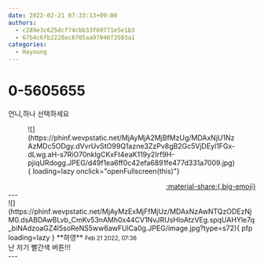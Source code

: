```yaml
---
date: 2022-02-21 07:33:13+09:00
authors:
  - c289e3c625dcf74cbb33f60771e5e1b3
  - 67b4c6fb2220ac6705aa97046f3503a1
categories:
  - Hayoung
---
```


# 0-5605655

<div class="post-container" markdown="1">
<div class="content-container md-sidebar__scrollwrap" markdown="1">

언니,하나 선택하세요
<figure markdown="1">
![](https://phinf.wevpstatic.net/MjAyMjA2MjBfMzUg/MDAxNjU1NzAzMDc5ODgy.dVvrUvStO99Q1azne3ZzPv8gB2Gc5VjDEyl1FGx-dLwg.aH-s7RiO70nklgCKxFt4eaK119y2Irf9H-pjiqURdogg.JPEG/d49f1ea6ff0c42efa6891fe477d331a7009.jpg){ loading=lazy onclick="openFullscreen(this)"}
</figure>


</div>
</div>

<div style="text-align: right;" markdown="1">
<a href="https://weverse.io/fromis9/fanpost/0-5605655" style="text-align: right;">:material-share:{.big-emoji}</a>
</div>
---

<div class="comments-container md-sidebar__scrollwrap" markdown="1">
<div class="comment" markdown="1">
<div class='id-container' markdown="1">
![](https://phinf.wevpstatic.net/MjAyMzExMjFfMjUz/MDAxNzAwNTQzODEzNjM0.dsABDAwBLvb_CmKv53nAMh0x44CV1NvJRUsHloAtzVEg.spqUAHYle7q_biNAdzoaGZ4l5soReNS5ww6awFUlCa0g.JPEG/image.jpg?type=s72){ pfp loading=lazy }
**<span class="artist">하영</span>** <small>Feb 21 2022, 07:36</small><br>
</div>
<div class='comment-body' markdown="1">
난 저기 빨간색 버튼!!!
</div>
</div>
</div>
---
